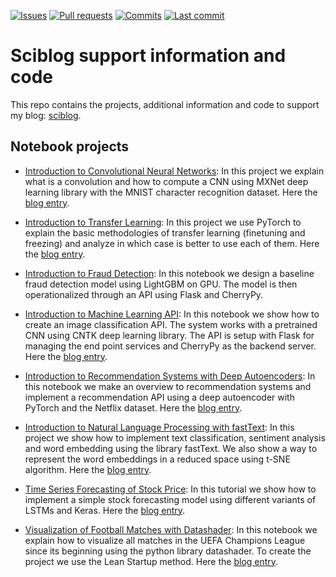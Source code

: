 [![Issues](https://img.shields.io/github/issues/miguelgfierro/sciblog_support.svg)](https://github.com/miguelgfierro/sciblog_support/issues)
[![Pull requests](https://img.shields.io/github/issues-pr/miguelgfierro/sciblog_support.svg)](https://github.com/miguelgfierro/sciblog_support/pulls)
[![Commits](https://img.shields.io/github/commit-activity/y/miguelgfierro/sciblog_support.svg)](https://github.com/miguelgfierro/sciblog_support/commits/master)
[![Last commit](https://img.shields.io/github/last-commit/miguelgfierro/sciblog_support.svg)](https://github.com/miguelgfierro/sciblog_support/commits/master)

# Sciblog support information and code
This repo contains the projects, additional information and code to support my blog: [sciblog](https://miguelgfierro.com/).

## Notebook projects

* [Introduction to Convolutional Neural Networks](A_Gentle_Introduction_to_CNN/Intro_CNN.ipynb): In this project we explain what is a convolution and how to compute a CNN using MXNet deep learning library with the MNIST character recognition dataset. Here the [blog entry](https://miguelgfierro.com/blog/2016/a-gentle-introduction-to-convolutional-neural-networks/).

* [Introduction to Transfer Learning](A_Gentle_Introduction_to_Transfer_Learning/Intro_Transfer_Learning.ipynb): In this project we use PyTorch to explain the basic methodologies of transfer learning (finetuning and freezing) and analyze in which case is better to use each of them. Here the [blog entry](https://miguelgfierro.com/blog/2017/a-gentle-introduction-to-transfer-learning-for-image-classification/).

* [Introduction to Fraud Detection](Intro_to_Fraud_Detection/fraud_detection.ipynb): In this notebook we design a baseline fraud detection model using LightGBM on GPU. The model is then operationalized through an API using Flask and CherryPy.  

* [Introduction to Machine Learning API](Intro_to_Machine_Learning_API/Intro_to_Cloud_ML_with_Flask_and_CNTK.ipynb): In this notebook we show how to create an image classification API. The system works with a pretrained CNN using CNTK deep learning library. The API is setup with Flask for managing the end point services and CherryPy as the backend server. Here the [blog entry](https://miguelgfierro.com/blog/2017/how-to-deploy-an-image-classification-api-based-on-deep-learning/).

* [Introduction to Recommendation Systems with Deep Autoencoders](Intro_to_Recommendation_Systems/Intro_Recommender.ipynb): In this notebook we make an overview to recommendation systems and implement a recommendation API using a deep autoencoder with PyTorch and the Netflix dataset. Here the [blog entry](https://miguelgfierro.com/blog/2018/introduction-to-recommendation-systems-with-deep-autoencoders/).

* [Introduction to Natural Language Processing with fastText](Intro_to_NLP_with_fastText/Intro_to_NLP.ipynb): In this project we show how to implement text classification, sentiment analysis and word embedding using the library fastText. We also show a way to represent the word embeddings in a reduced space using t-SNE algorithm. Here the [blog entry](https://miguelgfierro.com/blog/2017/a-gentle-introduction-to-text-classification-and-sentiment-analysis/).

* [Time Series Forecasting of Stock Price](Time_Series_Forecasting_of_Stock_Price/Stock_Price_Forecasting.ipynb): In this tutorial we show how to implement a simple stock forecasting model using different variants of LSTMs and Keras. Here the [blog entry](https://miguelgfierro.com/blog/2018/stock-price-prediction-with-lstms/).

* [Visualization of Football Matches with Datashader](Visualization_of_Football_Matches/visualization_football.ipynb): In this notebook we explain how to visualize all matches in the UEFA Champions League since its beginning using the python library datashader. To create the project we use the Lean Startup method. Here the [blog entry](https://miguelgfierro.com/blog/2016/how-to-develop-a-data-science-project-using-the-lean-startup-method/).



